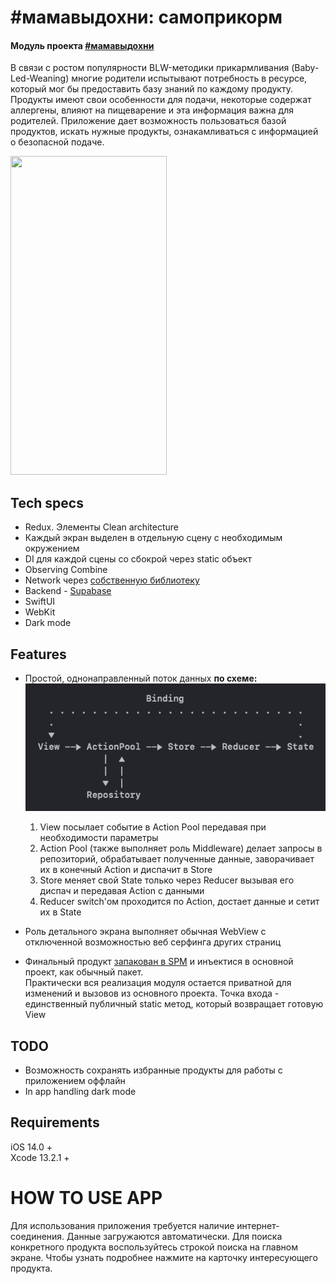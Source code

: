 # #мамавыдохни: самоприкорм
#### Модуль проекта [#мамавыдохни](https://github.com/4440449/Mom_Exhale)

В связи с ростом популярности BLW-методики прикармливания (Baby-Led-Weaning) многие родители испытывают потребность в ресурсе, который мог бы предоставить базу знаний по каждому продукту. Продукты имеют свои особенности для подачи, некоторые содержат аллергены, влияют на пищеварение и эта информация важна для родителей. Приложение дает возможность пользоваться базой продуктов, искать нужные продукты, ознакамливаться с информацией о безопасной подаче.

<img src="/README_ASSETS/SamoprikormDemo.gif" width="250" height="510"/> 

## Tech specs
- Redux. Элементы Clean architecture
- Каждый экран выделен в отдельную сцену с необходимым окружением
- DI для каждой сцены со сбокрой через static объект
- Observing Combine
- Network через [собственную библиотеку](https://github.com/4440449/BabyNet)
- Backend - <a href="https://app.supabase.com">Supabase</a>
- SwiftUI
- WebKit
- Dark mode


## Features
    
* Простой, однонаправленный поток данных **по схеме:**
![Alt text](README_ASSETS/DataFlow.png "Data flow")  
    1. View посылает событие в Action Pool передавая при необходимости параметры
    2. Action Pool (также выполняет роль Middleware) делает запросы в репозиторий, обрабатывает полученные данные, заворачивает их в конечный Action и диспачит в Store
    3. Store меняет свой State только через Reducer вызывая его диспач и передавая Action с данными
    4. Reducer switch'ом проходится по Action, достает данные и сетит их в State

* Роль детального экрана выполняет обычная WebView с отключенной возможностью веб серфинга других страниц
             
* Финальный продукт [запакован в SPM](https://github.com/4440449/SamoprikormModule) и инъектися в основной проект, как обычный пакет.  
Практически вся реализация модуля остается приватной для изменений и вызовов из основного проекта. Точка входа - единственный публичный static метод, который возвращает готовую View
       

## TODO
- Возможность сохранять избранные продукты для работы с приложением оффлайн
- In app handling dark mode


## Requirements
iOS 14.0 +  
Xcode 13.2.1 +



# HOW TO USE APP
Для использования приложения требуется наличие интернет-соединения. Данные загружаются автоматически. Для поиска конкретного продукта воспользуйтесь строкой поиска на главном экране. Чтобы узнать подробнее нажмите на карточку интересующего продукта.
 
